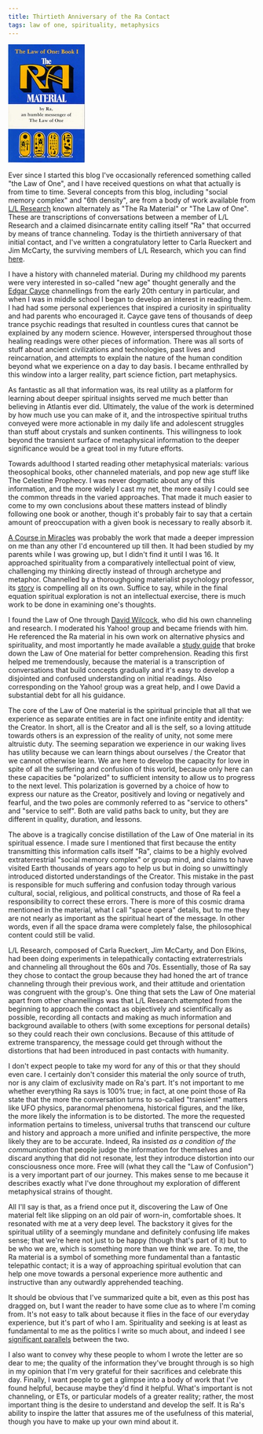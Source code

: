 ```yaml
---
title: Thirtieth Anniversary of the Ra Contact
tags: law of one, spirituality, metaphysics
---
```

![The Ra Material Cover](/images/ra.jpg "The Ra Material")

Ever since I started this blog I've occasionally referenced something called "the Law of One", and I have received questions on what that actually is from time to time. Several concepts from this blog, including "social memory complex" and "6th density", are from a body of work available from [L/L Research](http://llresearch.org) known alternately as "The Ra Material" or "The Law of One". These are transcriptions of conversations between a member of L/L Research and a claimed disincarnate entity calling itself "Ra" that occurred by means of trance channeling. Today is the thirtieth anniversary of that initial contact, and I've written a congratulatory letter to Carla Rueckert and Jim McCarty, the surviving members of L/L Research, which you can find [here](/features/on-the-thirtieth-anniversary-of-the-ra-contact.html).

I have a history with channeled material. During my childhood my parents were very interested in so-called "new age" thought generally and the [Edgar Cayce](http://en.wikipedia.org/wiki/Edgar_Cayce) channellings from the early 20th century in particular, and when I was in middle school I began to develop an interest in reading them. I had had some personal experiences that inspired a curiosity in spirituality and had parents who encouraged it. Cayce gave tens of thousands of deep trance psychic readings that resulted in countless cures that cannot be explained by any modern science. However, interspersed throughout those healing readings were other pieces of information. There was all sorts of stuff about ancient civilizations and technologies, past lives and reincarnation, and attempts to explain the nature of the human condition beyond what we experience on a day to day basis. I became enthralled by this window into a larger reality, part science fiction, part metaphysics.

As fantastic as all that information was, its real utility as a platform for learning about deeper spiritual insights served me much better than believing in Atlantis ever did. Ultimately, the value of the work is determined by how much use you can make of it, and the introspective spiritual truths conveyed were more actionable in my daily life and adolescent struggles than stuff about crystals and sunken continents. This willingness to look beyond the transient surface of metaphysical information to the deeper significance would be a great tool in my future efforts.

Towards adulthood I started reading other metaphysical materials: various theosophical books, other channeled materials, and pop new age stuff like The Celestine Prophecy. I was never dogmatic about any of this information, and the more widely I cast my net, the more easily I could see the common threads in the varied approaches. That made it much easier to come to my own conclusions about these matters instead of blindly following one book or another, though it's probably fair to say that a certain amount of preoccupation with a given book is necessary to really absorb it.

[A Course in Miracles](http://acim.org/) was probably the work that made a deeper impression on me than any other I'd encountered up till then. It had been studied by my parents while I was growing up, but I didn't find it until I was 16. It approached spirituality from a comparatively intellectual point of view, challenging my thinking directly instead of through archetype and metaphor. Channelled by a thoroughgoing materialist psychology professor, its [story](http://www.facim.org/bookstore/p-3-absence-from-felicity-the-story-of-helen-schucman-and-her-scribing-of-a-course-in-miracles.aspx) is compelling all on its own. Suffice to say, while in the final equation spiritual exploration is not an  intellectual exercise, there is much work to be done in examining one's thoughts.

I found the Law of One through [David Wilcock](http://divinecosmos.com), who did his own channeling and research. I moderated his Yahoo! group and became friends with him. He referenced the Ra material in his own work on alternative physics and spirituality, and most importantly he made available a [study guide](http://www.spiritofra.com/Ra-section%201.htm) that broke down the Law of One material for better comprehension. Reading this first helped me tremendously, because the material is a transcription of conversations that build concepts gradually and it's easy to develop a disjointed and confused understanding on initial readings. Also corresponding on the Yahoo! group was a great help, and I owe David a substantial debt for all his guidance.

The core of the Law of One material is the spiritual principle that all that we experience as separate entities are in fact one infinite entity and identity: the Creator. In short, all is the Creator and all is the self, so a loving attitude towards others is an expression of the reality of unity, not some mere altruistic duty. The seeming separation we experience in our waking lives has utility because we can learn things about ourselves / the Creator that we cannot otherwise learn. We are here to develop the capacity for love in spite of all the suffering and confusion of this world, because only here can these capacities be "polarized" to sufficient intensity to allow us to progress to the next level. This polarization is governed by a choice of how to express our nature as the Creator, positively and loving or negatively and fearful, and the two poles are commonly referred to as "service to others" and "service to self". Both are valid paths back to unity, but they are different in quality, duration, and lessons.

The above is a tragically concise distillation of the Law of One material in its spiritual essence. I made sure I mentioned that first because the entity transmitting this information calls itself "Ra", claims to be a highly evolved extraterrestrial "social memory complex" or group mind, and claims to have visited Earth thousands of years ago to help us but in doing so unwittingly introduced distorted understandings of the Creator. This mistake in the past is responsible for much suffering and confusion today through various cultural, social, religious, and political constructs, and those of Ra feel a responsibility to correct these errors. There is more of this cosmic drama mentioned in the material, what I call "space opera" details, but to me they are not nearly as important as the spiritual heart of the message. In other words, even if all the space drama were completely false, the philosophical content could still be valid.

L/L Research, composed of Carla Rueckert, Jim McCarty, and Don Elkins, had been doing experiments in telepathically contacting extraterrestrials and channeling all throughout the 60s and 70s. Essentially, those of Ra say they chose to contact the group because they had honed the art of trance channeling through their previous work, and their attitude and orientation was congruent with the group's. One thing that sets the Law of One material apart from other channellings was that L/L Research attempted from the beginning to approach the contact as objectively and scientifically as possible, recording all contacts and making as much information and background available to others (with some exceptions for personal details) so they could reach their own conclusions. Because of this attitude of extreme transparency, the message could get through without the distortions that had been introduced in past contacts with humanity.

I don't expect people to take my word for any of this or that they should even care. I certainly don't consider this material the only source of truth, nor is any claim of exclusivity made on Ra's part. It's not important to me whether everything Ra says is 100% true; in fact, at one point those of Ra state that the more the conversation turns to so-called "transient" matters like UFO physics, paranormal phenomena, historical figures, and the like, the more likely the information is to be distorted. The more the requested information pertains to timeless, universal truths that transcend our culture and history and approach a more unified and infinite perspective, the more likely they are to be accurate. Indeed, Ra insisted _as a condition of the communication_ that people judge the information for themselves and discard anything that did not resonate, lest they introduce distortion into our consciousness once more. Free will (what they call the "Law of Confusion") is a very important part of our journey. This makes sense to me because it describes exactly what I've done throughout my exploration of different metaphysical strains of thought.

All I'll say is that, as a friend once put it, discovering the Law of One material felt like slipping on an old pair of worn-in, comfortable shoes. It resonated with me at a very deep level. The backstory it gives for the spiritual utility of a seemingly mundane and definitely confusing life makes sense; that we're here not just to be happy (though that's part of it) but to be who we are, which is something more than we think we are. To me, the Ra material is a symbol of something more fundamental than a fantastic telepathic contact; it is a way of approaching spiritual evolution that can help one move towards a personal experience more authentic and instructive than any outwardly apprehended teaching.

It should be obvious that I've summarized quite a bit, even as this post has dragged on, but I want the reader to have some clue as to where I'm coming from. It's not easy to talk about because it flies in the face of our everyday experience, but it's part of who I am. Spirituality and seeking is at least as fundamental to me as the politics I write so much about, and indeed I see [significant parallels](http://socialmemorycomplex.net/features/the-political-implications-of-the-law-of-one.html) between the two. 

I also want to convey why these people to whom I wrote the letter are so dear to me; the quality of the information they've brought through is so high in my opinion that I'm very grateful for their sacrifices and celebrate this day. Finally, I want people to get a glimpse into a body of work that I've found helpful, because maybe they'd find it helpful. What's important is not channeling, or ETs, or particular models of a greater reality; rather, the most important thing is the desire to understand and develop the self. It is Ra's ability to inspire the latter that assures me of the usefulness of this material, though you have to make up your own mind about it.